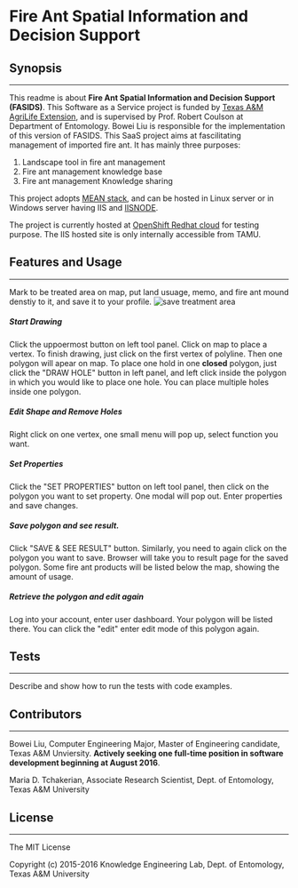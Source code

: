 Fire Ant Spatial Information and Decision Support
===

## Synopsis
------
This readme is about **Fire Ant Spatial Information and Decision Support (FASIDS)**. This Software as a Service project is funded by [Texas A&M AgriLife Extension](http://agrilifeextension.tamu.edu/), and is supervised by Prof. Robert Coulson at Department of Entomology. Bowei Liu is responsible for the implementation of this version of FASIDS.
This SaaS project aims at fascilitating management of imported fire ant.  It has mainly three purposes:
1. Landscape tool in fire ant management
2. Fire ant management knowledge base 
3. Fire ant management Knowledge sharing 

This project adopts [MEAN stack](http://blog.mongodb.org/post/49262866911/the-mean-stack-mongodb-expressjs-angularjs-and), and can be hosted in Linux server or in Windows server having IIS and [IISNODE](https://github.com/tjanczuk/iisnode). 

The project is currently hosted at [OpenShift Redhat cloud](http://fasids-u7yhjm.rhcloud.com/) for testing purpose. The IIS hosted site is only internally accessible from TAMU. 

## Features and Usage
------
Mark to be treated area on map, put land usuage, memo, and fire ant mound denstiy to it, and save it to your profile. 
![save treatment area](http://fasids-u7yhjm.rhcloud.com/img/screenshots/draw_area.jpg)

##### Start Drawing
Click the uppoermost button on left tool panel. Click on map to place a vertex. To finish drawing, just click on the first vertex of polyline. Then one polygon will apear on map.
To place one hold in one **closed** polygon, just click the "DRAW HOLE" button in left panel, and left click inside the polygon in which you would like to place one hole. You can place multiple holes inside one polygon. 

##### Edit Shape and Remove Holes
Right click on one vertex, one small menu will pop up, select function you want. 

##### Set Properties
Click the "SET PROPERTIES" button on left tool panel, then click on the polygon you want to set property. One modal will pop out. Enter properties and save changes.

##### Save polygon and see result.
Click "SAVE & SEE RESULT" button. Similarly, you need to again click on the polygon you want to save. Browser will take you to result page for the saved polygon. Some fire ant products will be listed below the map, showing the amount of usage.

##### Retrieve the polygon and edit again
Log into your account, enter user dashboard. Your polygon will be listed there.
You can click the "edit" enter edit mode of this polygon again.

## Tests
---
Describe and show how to run the tests with code examples.

## Contributors
---
Bowei Liu, Computer Engineering Major, Master of Engineering candidate, Texas A&M Unviersity. **Actively seeking one full-time position in software development beginning at August 2016**.

Maria D. Tchakerian, Associate Research Scientist, Dept. of Entomology, Texas A&M University 

## License
---

The MIT License

Copyright (c) 2015-2016 Knowledge Engineering Lab, Dept. of Entomology, Texas A&M University